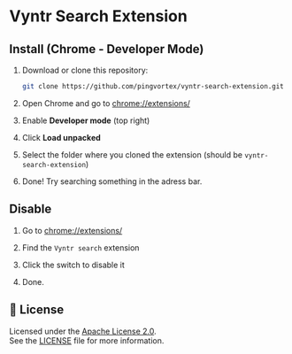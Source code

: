 # Vyntr Search Extension

##  Install (Chrome - Developer Mode)

1. Download or clone this repository:
   ```bash
   git clone https://github.com/pingvortex/vyntr-search-extension.git
   ```

2. Open Chrome and go to [chrome://extensions/](chrome://extensions/)

3. Enable **Developer mode** (top right)

4. Click **Load unpacked**

5. Select the folder where you cloned the extension (should be `vyntr-search-extension`)

6. Done! Try searching something in the adress bar.

## Disable

1. Go to [chrome://extensions/](chrome://extensions/)

2. Find the `Vyntr search` extension

3. Click the switch to disable it

4. Done.

## 📄 License

Licensed under the [Apache License 2.0](https://www.apache.org/licenses/LICENSE-2.0).  
See the [LICENSE](LICENSE) file for more information.
